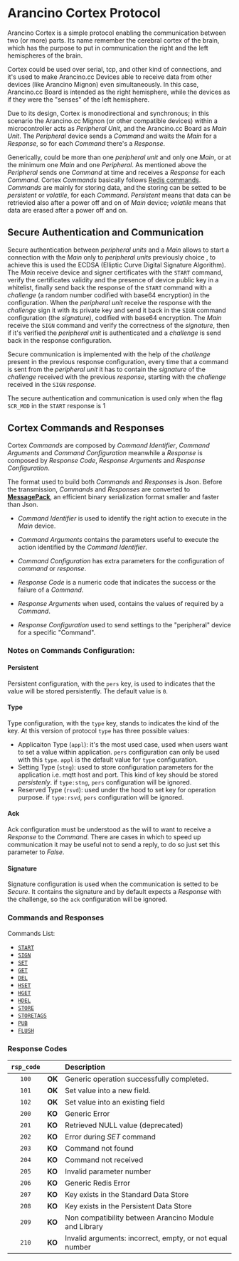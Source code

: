 # Arancino Cortex Protocol

Arancino Cortex is a simple protocol enabling the communication between two (or more) parts. Its name remember the cerebral cortex of the brain, which has the purpose to put in communication the right and the left hemispheres of the brain.

Cortex could be used over serial, tcp, and other kind of connections, and it's used to make Arancino.cc Devices able to receive data from other devices (like Arancino Mignon) even simultaneously. In this case, Arancino.cc Board is intended as the right hemisphere, while the devices as if they were the "senses" of the left hemisphere.

Due to its design, Cortex is monodirectional and synchronous; in this scenario the Arancino.cc Mignon (or other compatible devices) within a microcontroller acts as *Peripheral Unit*, and the Arancino.cc Board as *Main Unit*. The *Peripheral* device sends a *Command* and waits the *Main* for a *Response*, so for each *Command* there's a *Response*.

Generically, could be more than one *peripheral unit* and only one *Main*, or at the minimum one *Main* and one *Peripheral*. As mentioned above the *Peripheral* sends one *Command* at time and receives a *Response* for each *Command*. Cortex *Commands* basically follows [Redis commands](https://redis.io/commands). *Commands* are mainly for storing data, and the storing can be setted to be *persistent* or *volatile*, for each *Command*. *Persistent* means that data can be retrievied also after a power off and on of *Main* device; *volatile* means that data are erased after a power off and on.

## **Secure Authentication and Communication**

Secure authentication between *peripheral units* and a *Main* allows to start a connection with the *Main* only to *peripheral units* previously choice , to achieve this is used the ECDSA (Elliptic Curve Digital Signature Algorithm). The *Main* receive device and signer certificates with the `START` command, verify the certificates validity and the presence of device public key in a whitelist, finally send back the response of the `START` command with a *challenge* (a random number codified with base64 encryption) in the configuration. When the *peripheral unit* receive the response with the *challenge* sign it with its private key and send it back in the `SIGN` command configuration (the *signature*), codified with base64 encryption. The *Main* receive the `SIGN` command and verify the correctness of the *signature*, then if it's verified the *peripheral unit* is authenticated and a *challenge* is send back in the response configuration.

Secure communication is implemented with the help of the *challenge* present in the previous response configuration, every time that a command is sent from the *peripheral unit* it has to contain the *signature* of the *challenge* received with the previous *response*, starting with the *challenge* received in the `SIGN` *response*.

The secure authentication and communication is used only when the flag `SCR_MOD` in the `START` response is 1

## Cortex Commands and Responses

Cortex *Commands* are composed by *Command Identifier*, *Command Arguments* and *Command Configuration* meanwhile a *Response* is composed by *Response Code*,  *Response Arguments* and *Response Configuration*.

The format used to build both *Commands* and *Responses* is Json. Before the transmission, *Commands* and *Responses* are converted to [**MessagePack**](https://msgpack.org), an efficient binary serialization format smaller and faster than Json. 

- *Command Identifier* is used to identify the right action to execute in the *Main* device.

- *Command Arguments* contains the parameters useful to execute the action identified by the *Command Identifier*.

- *Command Configuration* has extra parameters for the configuration of *command* or *response*.

- *Response Code* is a numeric code that indicates the success or the failure of a *Command*.

- *Response Arguments* when used, contains the values of required by a *Command*.

- *Response Configuration* used to send settings to the "peripheral" device for a specific "Command".


### Notes on Commands Configuration:

#### Persistent
Persistent configuration, with the `pers` key, is used to indicates that the value will be stored persistently. The default value is `0`.
#### Type
Type configuration, with the `type` key, stands to indicates the kind of the key. At this version of protocol `type` has three possible values:
- Applicaiton Type (`appl`): it's the most used case, used when users want to set a value within application. `pers` configuration can only be used with this `type`. `appl` is the default value for `type` configuration.
- Setting Type (`stng`): used to store configuration parameters for the application i.e. mqtt host and port. This kind of key should be stored *persistenly*. if `type:stng`, `pers` configuration will be ignored.
- Reserved Type (`rsvd`): used under the hood to set key for operation purpose. if `type:rsvd`, `pers` configuration will be ignored.
#### Ack
Ack configuration must be understood as the will to want to receive a *Response* to the *Command*. There are cases in which to speed up communication it may be useful not to send a reply, to do so just set this parameter to *False*.

#### Signature
Signature configuration is used when the communication is setted to be *Secure*. It contains the signature and by default expects a *Response* with the challenge, so the `ack` configuration will be ignored.


### Commands and Responses

Commands List:
- [`START`](START.md)
- [`SIGN`](SIGN.md)
- [`SET`](SET.md)
- [`GET`](GET.md)
- [`DEL`](DEL.md)
- [`HSET`](HSET.md)
- [`HGET`](HGET.md)
- [`HDEL`](HDEL.md)
- [`STORE`](STORE.md)
- [`STORETAGS`](STORETAGS.md)
- [`PUB`](PUB.md)
- [`FLUSH`](FLUSH.md)

### Response Codes

| `rsp_code` | |Description                                       |
|:-----------------:|:-------|:------------------------------------------|
| `100`             | **OK** | Generic operation successfully completed. |
| `101`             | **OK** | Set value into a new field.           |
| `102`             | **OK** | Set value into an existing field      |
| `200`             | **KO** | Generic Error                             |
| `201`             | **KO** | Retrieved NULL value (deprecated)         |
| `202`             | **KO** | Error during *SET* command                |
| `203`             | **KO** | Command not found                         |
| `204`             | **KO** | Command not received                      |
| `205`             | **KO** | Invalid parameter number                  |
| `206`             | **KO** | Generic Redis Error                       |
| `207`             | **KO** | Key exists in the Standard Data Store      |
| `208`             | **KO** | Key exists in the Persistent Data Store   |
| `209`             | **KO** | Non compatibility between Arancino Module and Library |
| `210`             | **KO** | Invalid arguments: incorrect, empty, or not equal number  |
